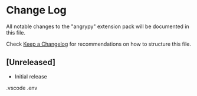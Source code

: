 # Change Log

All notable changes to the "angrypy" extension pack will be documented in this file.

Check [Keep a Changelog](http://keepachangelog.com/) for recommendations on how to structure this file.

## [Unreleased]

- Initial release

.vscode
.env
